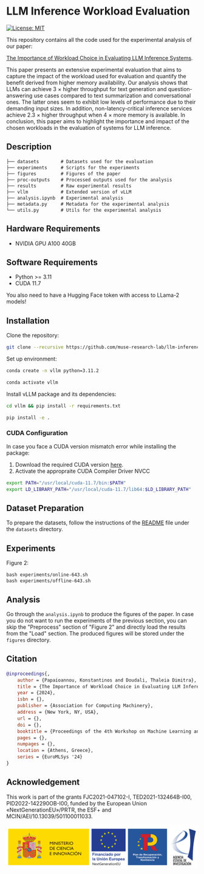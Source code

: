 # LLM Inference Workload Evaluation
[![License: MIT](https://img.shields.io/badge/License-MIT-yellow.svg)](https://opensource.org/licenses/MIT)

This repository contains all the code used for the experimental analysis of our paper:

[The Importance of Workload Choice in Evaluating LLM Inference Systems](https://kon-pap.github.io/docs/2024_EuroMLSys_Paper.pdf).

This paper presents an extensive experimental evaluation that aims to capture the impact of the workload used for evaluation and quantify the benefit derived from higher memory availability.
Our analysis shows that LLMs can achieve 3 $\times$ higher throughput for text generation and question-answering use cases compared to text summarization and conversational ones.
The latter ones seem to exhibit low levels of performance due to their demanding input sizes.
In addition, non-latency-critical inference services achieve 2.3 $\times$ higher throughput when 4 $\times$ more memory is available.
In conclusion, this paper aims to highlight the importance and impact of the chosen workloads in the evaluation of systems for LLM inference.

## Description

```
├── datasets        # Datasets used for the evaluation
├── experiments     # Scripts for the experiments
├── figures         # Figures of the paper
├── proc-outputs    # Processed outputs used for the analysis
├── results         # Raw experimental results
├── vllm            # Extended version of vLLM
├── analysis.ipynb  # Experimental analysis
├── metadata.py     # Metadata for the experimental analysis
└── utils.py        # Utils for the experimental analysis
```

## Hardware Requirements
- NVIDIA GPU A100 40GB

## Software Requirements
- Python >= 3.11
- CUDA 11.7

You also need to have a Hugging Face token with access to LLama-2 models!

## Installation

Clone the repository:

```bash
git clone --recursive https://github.com/muse-research-lab/llm-inference-workload-eval.git
```

Set up environment:

```bash
conda create -n vllm python=3.11.2
```

```bash
conda activate vllm
```

Install vLLM package and its dependencies:

```bash
cd vllm && pip install -r requirements.txt
```

```bash
pip install -e .
```

### CUDA Configuration

In case you face a CUDA version mismatch error while installing the package:

1. Download the required CUDA version [here](https://developer.nvidia.com/cuda-downloads).
2. Activate the appropraite CUDA Compiler Driver NVCC

```bash
export PATH="/usr/local/cuda-11.7/bin:$PATH"
export LD_LIBRARY_PATH="/usr/local/cuda-11.7/lib64:$LD_LIBRARY_PATH"
```

## Dataset Preparation

To prepare the datasets, follow the instructions of the [README](datasets/README.md) file under the `datasets` directory.

## Experiments

Figure 2:
```
bash experiments/online-643.sh
bash experiments/offline-643.sh
```

## Analysis

Go through the `analysis.ipynb` to produce the figures of the paper.
In case you do not want to run the experiments of the previous section, you can skip the "Preprocess" section of "Figure 2" and directly load the results from the "Load" section.
The produced figures will be stored under the `figures` directory.

## Citation

```bibtex
@inproceedings{,
    author = {Papaioannou, Konstantinos and Doudali, Thaleia Dimitra},
    title = {The Importance of Workload Choice in Evaluating LLM Inference Systems},
    year = {2024},
    isbn = {},
    publisher = {Association for Computing Machinery},
    address = {New York, NY, USA},
    url = {},
    doi = {},
    booktitle = {Proceedings of the 4th Workshop on Machine Learning and Systems},
    pages = {},
    numpages = {},
    location = {Athens, Greece},
    series = {EuroMLSys '24}
}
```

## Acknowledgement

This work is part of the grants FJC2021-047102-I, TED2021-132464B-I00, PID2022-142290OB-I00, funded by the European Union «NextGenerationEU»/PRTR, the ESF+ and MCIN/AEI/10.13039/501100011033.

![Acknowledgement](https://raw.githubusercontent.com/muse-research-lab/cloud-traces-comparison/main/docs/images/acknowledgement.png)